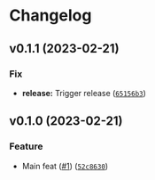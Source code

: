 # Changelog

<!--next-version-placeholder-->

## v0.1.1 (2023-02-21)
### Fix
* **release:** Trigger release ([`65156b3`](https://github.com/34j/jinja2-env/commit/65156b3d364815a9df2185c88af7bbe71167728e))

## v0.1.0 (2023-02-21)
### Feature
* Main feat ([#1](https://github.com/34j/jinja2-env/issues/1)) ([`52c8630`](https://github.com/34j/jinja2-env/commit/52c86305a73fe69fe0134ac380018ab968e2c966))
